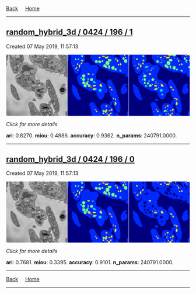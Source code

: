 
[Back](..)&nbsp;&nbsp;&nbsp;&nbsp;&nbsp;[Home](https://leapmanlab.github.io/snapshots)

---

<div class="summary"><a href="1"><h2>random_hybrid_3d / 0424 / 196 / 1</h2></a><p>Created 07 May 2019, 11:57:13
</p><a href="1"><img src="1/media/summary.png" align="center"></a><p>
<i>Click for more details</i>
</p></div>

**ari**: 0.8270. **miou**: 0.4886. **accuracy**: 0.9362. **n_params**: 240791.0000. 

---

<div class="summary"><a href="0"><h2>random_hybrid_3d / 0424 / 196 / 0</h2></a><p>Created 07 May 2019, 11:57:13
</p><a href="0"><img src="0/media/summary.png" align="center"></a><p>
<i>Click for more details</i>
</p></div>

**ari**: 0.7681. **miou**: 0.3395. **accuracy**: 0.9101. **n_params**: 240791.0000. 

---

[Back](..)&nbsp;&nbsp;&nbsp;&nbsp;&nbsp;[Home](https://leapmanlab.github.io/snapshots)

---